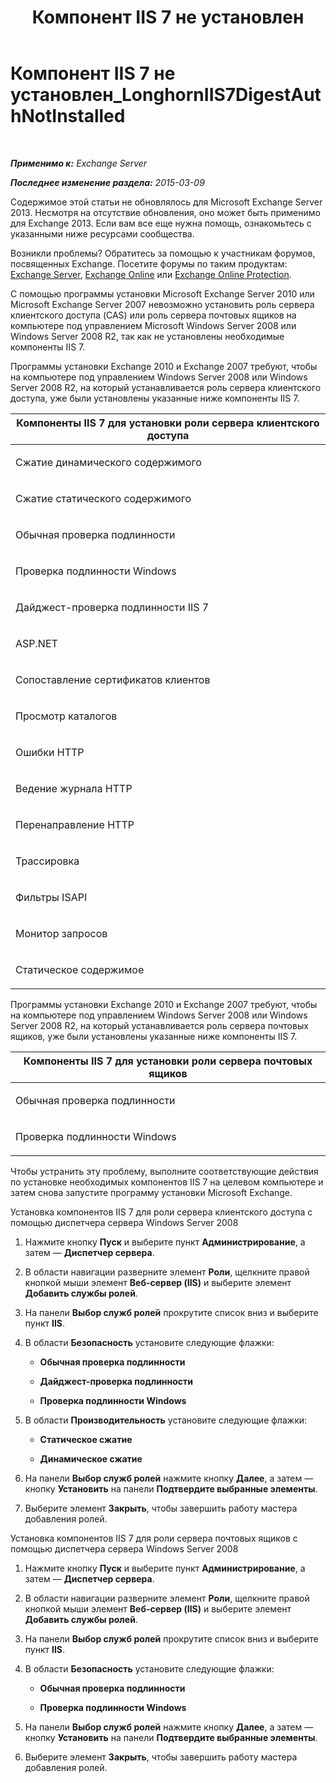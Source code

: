 ﻿---
title: 'Компонент IIS 7 не установлен'
TOCTitle: Компонент IIS 7 не установлен_LonghornIIS7DigestAuthNotInstalled
ms:assetid: 5c0523d3-f1ba-4197-9c9f-715673dc1436
ms:mtpsurl: https://technet.microsoft.com/ru-ru/library/ms.exch.setupreadiness.longhorniis7digestauthnotinstalled(v=EXCHG.150)
ms:contentKeyID: 50488288
ms.date: 05/22/2018
mtps_version: v=EXCHG.150
ms.translationtype: MT
---

# Компонент IIS 7 не установлен\_LonghornIIS7DigestAuthNotInstalled

 

_**Применимо к:** Exchange Server_

_**Последнее изменение раздела:** 2015-03-09_

Содержимое этой статьи не обновлялось для Microsoft Exchange Server 2013. Несмотря на отсутствие обновления, оно может быть применимо для Exchange 2013. Если вам все еще нужна помощь, ознакомьтесь с указанными ниже ресурсами сообщества.

Возникли проблемы? Обратитесь за помощью к участникам форумов, посвященных Exchange. Посетите форумы по таким продуктам: [Exchange Server](https://go.microsoft.com/fwlink/p/?linkid=60612), [Exchange Online](https://go.microsoft.com/fwlink/p/?linkid=267542) или [Exchange Online Protection](https://go.microsoft.com/fwlink/p/?linkid=285351).

С помощью программы установки Microsoft Exchange Server 2010 или Microsoft Exchange Server 2007 невозможно установить роль сервера клиентского доступа (CAS) или роль сервера почтовых ящиков на компьютере под управлением Microsoft Windows Server 2008 или Windows Server 2008 R2, так как не установлены необходимые компоненты IIS 7.

Программы установки Exchange 2010 и Exchange 2007 требуют, чтобы на компьютере под управлением Windows Server 2008 или Windows Server 2008 R2, на который устанавливается роль сервера клиентского доступа, уже были установлены указанные ниже компоненты IIS 7.


<table>
<colgroup>
<col style="width: 100%" />
</colgroup>
<thead>
<tr class="header">
<th><strong>Компоненты IIS 7 для установки роли сервера клиентского доступа</strong></th>
</tr>
</thead>
<tbody>
<tr class="odd">
<td><p>Сжатие динамического содержимого</p></td>
</tr>
<tr class="even">
<td><p>Сжатие статического содержимого</p></td>
</tr>
<tr class="odd">
<td><p>Обычная проверка подлинности</p></td>
</tr>
<tr class="even">
<td><p>Проверка подлинности Windows</p></td>
</tr>
<tr class="odd">
<td><p>Дайджест-проверка подлинности IIS 7</p></td>
</tr>
<tr class="even">
<td><p>ASP.NET</p></td>
</tr>
<tr class="odd">
<td><p>Сопоставление сертификатов клиентов</p></td>
</tr>
<tr class="even">
<td><p>Просмотр каталогов</p></td>
</tr>
<tr class="odd">
<td><p>Ошибки HTTP</p></td>
</tr>
<tr class="even">
<td><p>Ведение журнала HTTP</p></td>
</tr>
<tr class="odd">
<td><p>Перенаправление HTTP</p></td>
</tr>
<tr class="even">
<td><p>Трассировка</p></td>
</tr>
<tr class="odd">
<td><p>Фильтры ISAPI</p></td>
</tr>
<tr class="even">
<td><p>Монитор запросов</p></td>
</tr>
<tr class="odd">
<td><p>Статическое содержимое</p></td>
</tr>
</tbody>
</table>


Программы установки Exchange 2010 и Exchange 2007 требуют, чтобы на компьютере под управлением Windows Server 2008 или Windows Server 2008 R2, на который устанавливается роль сервера почтовых ящиков, уже были установлены указанные ниже компоненты IIS 7.


<table>
<colgroup>
<col style="width: 100%" />
</colgroup>
<thead>
<tr class="header">
<th><strong>Компоненты IIS 7 для установки роли сервера почтовых ящиков</strong></th>
</tr>
</thead>
<tbody>
<tr class="odd">
<td><p>Обычная проверка подлинности</p></td>
</tr>
<tr class="even">
<td><p>Проверка подлинности Windows</p></td>
</tr>
</tbody>
</table>


Чтобы устранить эту проблему, выполните соответствующие действия по установке необходимых компонентов IIS 7 на целевом компьютере и затем снова запустите программу установки Microsoft Exchange.

Установка компонентов IIS 7 для роли сервера клиентского доступа с помощью диспетчера сервера Windows Server 2008

1.  Нажмите кнопку **Пуск** и выберите пункт **Администрирование**, а затем — **Диспетчер сервера**.

2.  В области навигации разверните элемент **Роли**, щелкните правой кнопкой мыши элемент **Веб-сервер (IIS)** и выберите элемент **Добавить службы ролей**.

3.  На панели **Выбор служб ролей** прокрутите список вниз и выберите пункт **IIS**.

4.  В области **Безопасность** установите следующие флажки:
    
      - **Обычная проверка подлинности**
    
      - **Дайджест-проверка подлинности**
    
      - **Проверка подлинности Windows**

5.  В области **Производительность** установите следующие флажки:
    
      - **Статическое сжатие**
    
      - **Динамическое сжатие**

6.  На панели **Выбор служб ролей** нажмите кнопку **Далее**, а затем — кнопку **Установить** на панели **Подтвердите выбранные элементы**.

7.  Выберите элемент **Закрыть**, чтобы завершить работу мастера добавления ролей.

Установка компонентов IIS 7 для роли сервера почтовых ящиков с помощью диспетчера сервера Windows Server 2008

1.  Нажмите кнопку **Пуск** и выберите пункт **Администрирование**, а затем — **Диспетчер сервера**.

2.  В области навигации разверните элемент **Роли**, щелкните правой кнопкой мыши элемент **Веб-сервер (IIS)** и выберите элемент **Добавить службы ролей**.

3.  На панели **Выбор служб ролей** прокрутите список вниз и выберите пункт **IIS**.

4.  В области **Безопасность** установите следующие флажки:
    
      - **Обычная проверка подлинности**
    
      - **Проверка подлинности Windows**

5.  На панели **Выбор служб ролей** нажмите кнопку **Далее**, а затем — кнопку **Установить** на панели **Подтвердите выбранные элементы**.

6.  Выберите элемент **Закрыть**, чтобы завершить работу мастера добавления ролей.


